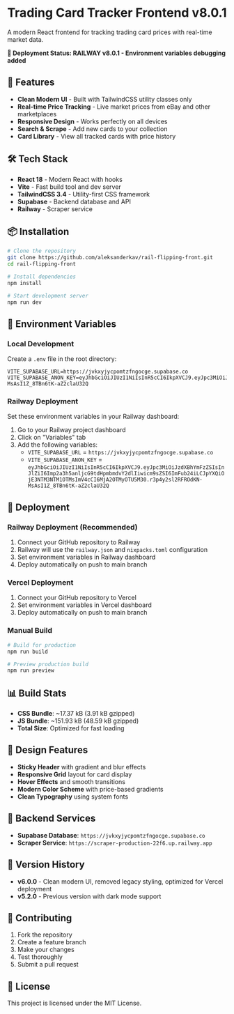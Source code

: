 # Trading Card Tracker Frontend v8.0.1

A modern React frontend for tracking trading card prices with real-time market data.

**🚀 Deployment Status: RAILWAY v8.0.1 - Environment variables debugging added**

## 🚀 Features

- **Clean Modern UI** - Built with TailwindCSS utility classes only
- **Real-time Price Tracking** - Live market prices from eBay and other marketplaces
- **Responsive Design** - Works perfectly on all devices
- **Search & Scrape** - Add new cards to your collection
- **Card Library** - View all tracked cards with price history

## 🛠 Tech Stack

- **React 18** - Modern React with hooks
- **Vite** - Fast build tool and dev server
- **TailwindCSS 3.4** - Utility-first CSS framework
- **Supabase** - Backend database and API
- **Railway** - Scraper service

## 📦 Installation

```bash
# Clone the repository
git clone https://github.com/aleksanderkav/rail-flipping-front.git
cd rail-flipping-front

# Install dependencies
npm install

# Start development server
npm run dev
```

## 🔧 Environment Variables

### Local Development
Create a `.env` file in the root directory:

```env
VITE_SUPABASE_URL=https://jvkxyjycpomtzfngocge.supabase.co
VITE_SUPABASE_ANON_KEY=eyJhbGciOiJIUzI1NiIsInR5cCI6IkpXVCJ9.eyJpc3MiOiJzdXBhYmFzZSIsInJlZiI6Imp2a3h5anljcG9tdHpmbmdvY2dlIiwicm9sZSI6ImFub24iLCJpYXQiOjE3NTM3NTM1OTMsImV4cCI6MjA2OTMyOTU5M30.r3p4y2sl2RFROdKN-MsAsI1Z_8TBn6tK-aZ2claU32Q
```

### Railway Deployment
Set these environment variables in your Railway dashboard:

1. Go to your Railway project dashboard
2. Click on "Variables" tab
3. Add the following variables:
   - `VITE_SUPABASE_URL` = `https://jvkxyjycpomtzfngocge.supabase.co`
   - `VITE_SUPABASE_ANON_KEY` = `eyJhbGciOiJIUzI1NiIsInR5cCI6IkpXVCJ9.eyJpc3MiOiJzdXBhYmFzZSIsInJlZiI6Imp2a3h5anljcG9tdHpmbmdvY2dlIiwicm9sZSI6ImFub24iLCJpYXQiOjE3NTM3NTM1OTMsImV4cCI6MjA2OTMyOTU5M30.r3p4y2sl2RFROdKN-MsAsI1Z_8TBn6tK-aZ2claU32Q`

## 🚀 Deployment

### Railway Deployment (Recommended)
1. Connect your GitHub repository to Railway
2. Railway will use the `railway.json` and `nixpacks.toml` configuration
3. Set environment variables in Railway dashboard
4. Deploy automatically on push to main branch

### Vercel Deployment
1. Connect your GitHub repository to Vercel
2. Set environment variables in Vercel dashboard
3. Deploy automatically on push to main branch

### Manual Build

```bash
# Build for production
npm run build

# Preview production build
npm run preview
```

## 📊 Build Stats

- **CSS Bundle**: ~17.37 kB (3.91 kB gzipped)
- **JS Bundle**: ~151.93 kB (48.59 kB gzipped)
- **Total Size**: Optimized for fast loading

## 🎨 Design Features

- **Sticky Header** with gradient and blur effects
- **Responsive Grid** layout for card display
- **Hover Effects** and smooth transitions
- **Modern Color Scheme** with price-based gradients
- **Clean Typography** using system fonts

## 🔗 Backend Services

- **Supabase Database**: `https://jvkxyjycpomtzfngocge.supabase.co`
- **Scraper Service**: `https://scraper-production-22f6.up.railway.app`

## 📝 Version History

- **v6.0.0** - Clean modern UI, removed legacy styling, optimized for Vercel deployment
- **v5.2.0** - Previous version with dark mode support

## 🤝 Contributing

1. Fork the repository
2. Create a feature branch
3. Make your changes
4. Test thoroughly
5. Submit a pull request

## 📄 License

This project is licensed under the MIT License.
